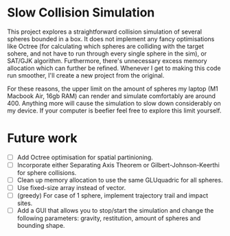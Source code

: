 # Slow Collision Simulation


This project explores a straightforward collision simulation of several spheres bounded in a box. 
It does not implement any fancy optimisations like Octree (for calculating which spheres are colliding 
with the target sohere, and not have to run through every single sphere in the sim), or SAT/GJK algorithm. 
Furthermore, there's unnecessary excess memory allocation which can further be refined. Whenever I get to 
making this code run smoother, I'll create a new project from the original.


For these reasons, the upper limit on the amount of spheres my laptop (M1 Macbook Air, 16gb RAM) can render and 
simulate comfortably are around 400. Anything more will cause the simulation to slow down considerably on my 
device. If your computer is beefier feel free to explore this limit yourself.

# Future work
- [ ] Add Octree optimisation for spatial partinioning.
- [ ] Incorporate either Separating Axis Theorem or Gilbert-Johnson-Keerthi for sphere collisions.
- [ ] Clean up memory allocation to use the same GLUquadric for all spheres.
- [ ] Use fixed-size array instead of vector.
- [ ] (greedy) For case of 1 sphere, implement trajectory trail and impact sites.
- [ ] Add a GUI that allows you to stop/start the simulation and change the following parameters: gravity, restitution, amount of spheres and bounding shape.

